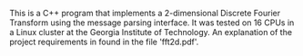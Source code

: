 This is a C++ program that implements a 2-dimensional Discrete Fourier Transform using the message parsing interface. It was tested on 16 CPUs in a Linux cluster at the Georgia Institute of Technology. An explanation of the project requirements in found in the file 'fft2d.pdf'.
